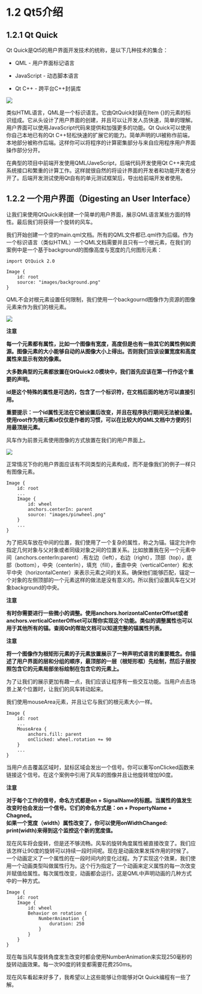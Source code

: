 # 1.2 Qt5介绍

## 1.2.1 Qt Quick

Qt Quick是Qt5的用户界面开发技术的统称，是以下几种技术的集合：

* QML - 用户界面标记语言

* JavaScript - 动态脚本语言

* Qt C++ - 跨平台C++封装库

![](http://qmlbook.org/_images/qt5_overview.png)

类似HTML语言，QML是一个标识语言。它由QtQuick封装在Item {}的元素的标识组成。它从头设计了用户界面的创建，并且可以让开发人员快速，简单的理解。用户界面可以使用JavaScript代码来提供和加强更多的功能。Qt Quick可以使用你自己本地已有的Qt C++轻松快速的扩展它的能力。简单声明的UI被称作前端，本地部分被称作后端。这样你可以将程序的计算密集部分与来自应用程序用户界面操作部分分开。

在典型的项目中前端开发使用QML/JaveScript，后端代码开发使用Qt C++来完成系统接口和繁重的计算工作。这样就很自然的将设计界面的开发者和功能开发者分开了。后端开发测试使用Qt自有的单元测试框架后，导出给前端开发者使用。

## 1.2.2 一个用户界面（Digesting an User Interface）

让我们来使用QtQuick来创建一个简单的用户界面，展示QML语言某些方面的特性。最后我们将获得一个旋转的风车。

我们开始创建一个空的main.qml文档。所有的QML文件都已.qml作为后缀。作为一个标识语言（类似HTML）一个QML文档需要并且只有一个根元素，在我们的案例中是一个基于background的图像高度与宽度的几何图形元素：

```
import QtQuick 2.0

Image {
    id: root
    source: "images/background.png"
}
```

QML不会对根元素设置任何限制，我们使用一个backgournd图像作为资源的图像元素来作为我们的根元素。

![](http://qmlbook.org/_images/background.png)

**注意**

**每一个元素都有属性，比如一个图像有宽度，高度但是也有一些其它的属性例如资源。图像元素的大小能够自动的从图像大小上得出。否则我们应该设置宽度和高度属性来显示有效的像素。**

**大多数典型的元素都放置在QtQuick2.0模块中，我们首先应该在第一行作这个重要的声明。**

**id是这个特殊的属性是可选的，包含了一个标识符，在文档后面的地方可以直接引用。**

**重要提示：一个id属性无法在它被设置后改变，并且在程序执行期间无法被设置。使用root作为根元素id仅仅是作者的习惯，可以在比较大的QML文档中方便的引用最顶层元素。**

风车作为前景元素使用图像的方式放置在我们的用户界面上。

![](http://qmlbook.org/_images/pinwheel.png)

正常情况下你的用户界面应该有不同类型的元素构成，而不是像我们的例子一样只有图像元素。

```
Image {
    id: root
    ...
    Image {
        id: wheel
        anchors.centerIn: parent
        source: "images/pinwheel.png"
    }
    ...
}
```

为了把风车放在中间的位置，我们使用了一个复杂的属性，称之为锚。锚定允许你指定几何对象与父对象或者同级对象之间的位置关系。比如放置我在另一个元素中间（anchors.centerIn:parent）.有左边（left），右边（right），顶部（top），底部（bottom），中央（centerIn），填充（fill），垂直中央（verticalCenter）和水平中央（horizontalCenter）来表示元素之间的关系。确保他们能够匹配，锚定一个对象的左侧顶部的一个元素这样的做法是没有意义的。所以我们设置风车在父对象background的中央。

**注意**

**有时你需要进行一些微小的调整。使用anchors.horizontalCenterOffset或者anchors.verticalCenterOffset可以帮你实现这个功能。类似的调整属性也可以用于其他所有的锚。查阅Qt的帮助文档可以知道完整的锚属性列表。**

**注意**

**将一个图像作为根矩形元素的子元素放置展示了一种声明式语言的重要概念。你描述了用户界面的层和分组的顺序，最顶部的一层（根矩形框）先绘制，然后子层按照包含它的元素局部坐标绘制在包含它的元素上。**

为了让我们的展示更加有趣一点，我们应该让程序有一些交互功能。当用户点击场景上某个位置时，让我们的风车转动起来。

我们使用mouseArea元素，并且让它与我们的根元素大小一样。

```
Image {
    id: root
    ...
    MouseArea {
        anchors.fill: parent
        onClicked: wheel.rotation += 90
    }
    ...
}
```

当用户点击覆盖区域时，鼠标区域会发出一个信号。你可以重写onClicked函数来链接这个信号。在这个案例中引用了风车的图像并且让他旋转增加90度。

**注意**

**对于每个工作的信号，命名方式都是on + SignalName的标题。当属性的值发生改变时也会发出一个信号。它们的命名方式是：on + PropertyName + Chagned。  
如果一个宽度（width）属性改变了，你可以使用onWidthChanged: print\(width\)来得到这个监控这个新的宽度值。**

现在风车将会旋转，但是还不够流畅。风车的旋转角度属性被直接改变了。我们应该怎样让90度的旋转可以持续一段时间呢。现在是动画效果发挥作用的时候了。一个动画定义了一个属性的在一段时间内的变化过程。为了实现这个效果，我们使用一个动画类型叫做属性行为。这个行为指定了一个动画来定义属性的每一次改变并赋值给属性。每次属性改变，动画都会运行。这是QML中声明动画的几种方式中的一种方式。

```
Image {
    id: root
    Image {
        id: wheel
        Behavior on rotation {
            NumberAnimation {
                duration: 250
            }
        }
    }
}
```

现在每当风车旋转角度发生改变时都会使用NumberAnimation来实现250毫秒的旋转动画效果。每一次90度的转变都需要花费250ms。

现在风车看起来好多了，我希望以上这些能够让你能够对Qt Quick编程有一些了解。

